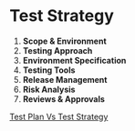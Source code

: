 # Test Strategy

1. **Scope & Environment**
2. **Testing Approach**
3. **Environment Specification**
4. **Testing Tools**
5. **Release Management**
6. **Risk Analysis**
7. **Reviews & Approvals**

[Test Plan Vs Test Strategy](https://github.com/Xmaz2150/SoftwareTesting101/blob/main/0x04-Test_Management/test_planVStest_strategy.md)
